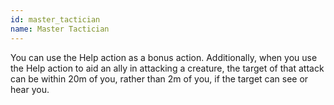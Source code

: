```yaml
---
id: master_tactician
name: Master Tactician
---
```

You can use the Help action as a bonus action. Additionally, when you use the Help action to aid an ally in attacking a 
creature, the target of that attack can be within 20m of you, rather than 2m of you, if the target can see or hear you.